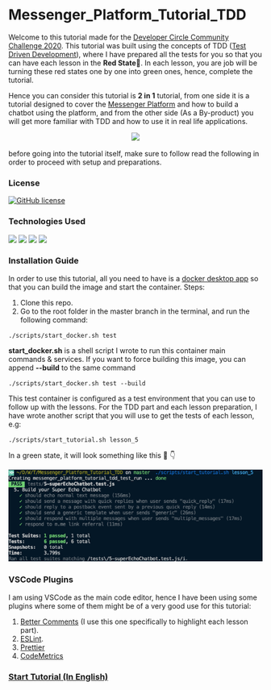 # Messenger_Platform_Tutorial_TDD

Welcome to this tutorial made for the [Developer Circle Community Challenge 2020](https://developercircles2020.devpost.com). This tutorial was built using the concepts of TDD ([Test Driven Development](https://www.infoq.com/articles/test-driven-design-java/)), where I have prepared all the tests for you so that you can have each lesson in the **Red State**🔴. In each lesson, you are job will be turning these red states one by one into green ones, hence, complete the tutorial.

Hence you can consider this tutorial is **2 in 1** tutorial, from one side it is a tutorial designed to cover the [Messenger Platform](https://developers.facebook.com/docs/messenger-platform) and how to build a chatbot using the platform, and from the other side (As a By-product) you will get more familiar with TDD and how to use it in real life applications.

<p align="center">
  <img src="https://media.giphy.com/media/5VKbvrjxpVJCM/giphy.gif" />
</p>

before going into the tutorial itself, make sure to follow read the following in order to proceed with setup and preparations.

### License

[![GitHub license](https://img.shields.io/github/license/Naereen/StrapDown.js.svg)](https://github.com/mohamedluay/Messenger_Platform_Tutorial_TDD)

### Technologies Used

<img src="https://img.shields.io/badge/docker%20-%230db7ed.svg?&style=for-the-badge&logo=docker&logoColor=white"/>
<img src="https://img.shields.io/badge/node.js%20-%2343853D.svg?&style=for-the-badge&logo=node.js&logoColor=white"/>
<img src="https://img.shields.io/badge/express.js%20-%23404d59.svg?&style=for-the-badge"/>
<img src="https://img.shields.io/badge/shell_script%20-%23121011.svg?&style=for-the-badge&logo=gnu-bash&logoColor=white"/>

### Installation Guide

In order to use this tutorial, all you need to have is a [docker desktop app](https://www.docker.com/products/docker-app) so that you can build the image and start the container. Steps:

1.  Clone this repo.
2.  Go to the root folder in the master branch in the terminal, and run the following command:

```
./scripts/start_docker.sh test
```

**start_docker.sh** is a shell script I wrote to run this container main commands & services. If you want to force building this image, you can append **--build** to the same command

```
./scripts/start_docker.sh test --build
```

This test container is configured as a test environment that you can use to follow up with the lessons. For the TDD part and each lesson preparation, I have wrote another script that you will use to get the tests of each lesson, e.g:

```
./scripts/start_tutorial.sh lesson_5
```

In a green state, it will look something like this 📸 👇

![image](tutorials/english/images/Intro_im1.png)

### VSCode Plugins

I am using VSCode as the main code editor, hence I have been using some plugins where some of them might be of a very good use for this tutorial:

1.  [Better Comments](https://marketplace.visualstudio.com/items?itemName=aaron-bond.better-comments) (I use this one specifically to highlight each lesson part).
2.  [ESLint](https://marketplace.visualstudio.com/items?itemName=dbaeumer.vscode-eslint).
3.  [Prettier](https://marketplace.visualstudio.com/items?itemName=esbenp.prettier-vscode)
4.  [CodeMetrics](https://marketplace.visualstudio.com/items?itemName=kisstkondoros.vscode-codemetrics)

### [Start Tutorial (In English)](tutorials/english/README.md)
